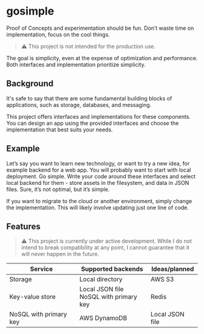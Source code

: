 # gosimple
Proof of Concepts and experimentation should be fun. Don’t waste time on implementation, focus on the cool things.

> :warning: This project is not intended for the production use.

The goal is simplicity, even at the expense of optimization and performance. Both interfaces and implementation prioritize simplicity.

## Background
It's safe to say that there are some fundamental building blocks of applications, such as storage, databases, and messaging.

This project offers interfaces and implementations for these components. You can design an app using the provided interfaces and choose the implementation that best suits your needs.

## Example
Let’s say you want to learn new technology, or want to try a new idea, for example backend for a web app. You will probably want to start with local deployment. Go simple. Write your code around these interfaces and select local backend for them - store assets in the filesystem, and data in JSON files. Sure, it’s not optimal, but it’s simple.

If you want to migrate to the cloud or another environment, simply change the implementation. This will likely involve updating just one line of code.

## Features

> :warning: This project is currently under active development. While I do not intend to break compatibility at any point, I cannot guarantee that it will never happen in the future.

| Service | Supported backends | Ideas/planned |
| --- | --- | --- |
| Storage | Local directory | AWS S3 |
| Key-value store | Local JSON file <br /> NoSQL with primary key | Redis |
| NoSQL with primary key | AWS DynamoDB | Local JSON file |